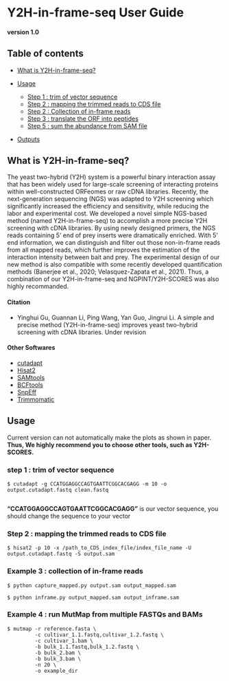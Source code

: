 # Y2H-in-frame-seq User Guide
#### version 1.0

## Table of contents
- [What is Y2H-in-frame-seq?](#What-is-Y2H-in-frame-seq)

- [Usage](#Usage)
  + [Step 1 : trim of vector sequence](#trim-of-vector-sequence)
  + [Step 2 : mapping the trimmed reads to CDS file](#calculate-the-ORF)
  + [Step 2 : Collection of in-frame reads](#calculate-the-ORF)
  + [Step 3 : translate the ORF into peptides](#translate-the-ORF-into-peptides])
  + [Step 5 : sum the abundance from SAM file](#sum-the-abundance-from-SAM-file)
- [Outputs](#Outputs)

## What is Y2H-in-frame-seq?

The yeast two-hybrid (Y2H) system is a powerful binary interaction assay that has been widely used for large-scale screening of interacting proteins within well-constructed ORFeomes or raw cDNA libraries. Recently, the next-generation sequencing (NGS) was adapted to Y2H screening which significantly increased the efficiency and sensitivity, while reducing the labor and experimental cost. We developed a novel simple NGS-based method (named Y2H-in-frame-seq) to accomplish a more precise Y2H screening with cDNA libraries. By using newly designed primers, the NGS reads containing 5’ end of prey inserts were dramatically enriched. With 5’ end information, we can distinguish and filter out those non-in-frame reads from all mapped reads, which further improves the estimation of the interaction intensity between bait and prey. The experimental design of our new method is also compatible with some recently developed quantification methods (Banerjee et al., 2020; Velasquez-Zapata et al., 2021). Thus, a combination of our Y2H-in-frame-seq and NGPINT/Y2H-SCORES was also highly recommanded.

#### Citation
- Yinghui Gu, Guannan Li, Ping Wang, Yan Guo, Jingrui Li. A simple and precise method (Y2H-in-frame-seq) improves yeast two-hybrid screening with cDNA libraries. Under revision

#### Other Softwares 
- [cutadapt](https://cutadapt.readthedocs.io/en/stable/)
- [Hisat2](http://daehwankimlab.github.io/hisat2/)
- [SAMtools](http://samtools.sourceforge.net/)
- [BCFtools](http://samtools.github.io/bcftools/)
- [SnpEff](http://snpeff.sourceforge.net/)
- [Trimmomatic](http://www.usadellab.org/cms/?page=trimmomatic)

## Usage

Current version can not automatically make the plots as shown in paper.
**Thus, We highly recommend you to choose other tools, such as Y2H-SCORES.**

### step 1 : trim of vector sequence
```
$ cutadapt -g CCATGGAGGCCAGTGAATTCGGCACGAGG -m 10 -o output.cutadapt.fastq clean.fastq
       
```

**“CCATGGAGGCCAGTGAATTCGGCACGAGG”** is our vector sequence, you should change the sequence to your vector 


### Step 2 : mapping the trimmed reads to CDS file
```
$ hisat2 -p 10 -x /path_to_CDS_index_file/index_file_name -U output.cutadapt.fastq -S output.sam

```

### Example 3 : collection of in-frame reads
```
$ python capture_mapped.py output.sam output_mapped.sam

$ python inframe.py output_mapped.sam output_inframe.sam

```



### Example 4 : run MutMap from multiple FASTQs and BAMs
```
$ mutmap -r reference.fasta \
         -c cultivar_1.1.fastq,cultivar_1.2.fastq \
         -c cultivar_1.bam \
         -b bulk_1.1.fastq,bulk_1.2.fastq \
         -b bulk_2.bam \
         -b bulk_3.bam \
         -n 20 \
         -o example_dir